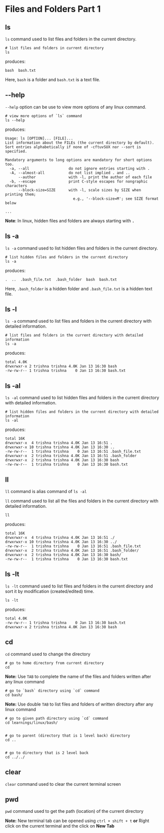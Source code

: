 Files and Folders Part 1
========================

[](#ls)ls
---------

`ls` command used to list files and folders in the current directory.

    # list files and folders in current directory
    ls
    

produces:

    bash  bash.txt
    

Here, `bash` is a folder and `bash.txt` is a text file.

[](#--help)\--help
------------------

`--help` option can be use to view more options of any linux command.

    # view more options of `ls` command
    ls --help
    

produces:

    Usage: ls [OPTION]... [FILE]...
    List information about the FILEs (the current directory by default).
    Sort entries alphabetically if none of -cftuvSUX nor --sort is specified.
    
    Mandatory arguments to long options are mandatory for short options too.
      -a, --all                  do not ignore entries starting with .
      -A, --almost-all           do not list implied . and ..
          --author               with -l, print the author of each file
      -b, --escape               print C-style escapes for nongraphic characters
          --block-size=SIZE      with -l, scale sizes by SIZE when printing them;
                                   e.g., '--block-size=M'; see SIZE format below
    
    ...
    

  
  

**Note**: In linux, hidden files and folders are always starting with **`.`**

[](#ls--a)ls -a
---------------

`ls -a` command used to list hidden files and folders in the current directory.

    # list hidden files and folders in the current directory
    ls -a
    

produces:

    .  ..  .bash_file.txt  .bash_folder  bash  bash.txt
    

Here, `.bash_folder` is a hidden folder and `.bash_file.txt` is a hidden text file.

[](#ls--l)ls -l
---------------

`ls -a` command used to list files and folders in the current directory with detailed information.

    # list files and folders in the current directory with detailed information
    ls -a
    

produces:

    total 4.0K
    drwxrwxr-x 2 trishna trishna 4.0K Jan 13 16:30 bash
    -rw-rw-r-- 1 trishna trishna    0 Jan 13 16:30 bash.txt
    

[](#ls--al)ls -al
-----------------

`ls -al` command used to list hidden files and folders in the current directory with detailed information.

    # list hidden files and folders in the current directory with detailed information
    ls -al
    

produces:

    total 16K
    drwxrwxr-x  4 trishna trishna 4.0K Jan 13 16:51 .
    drwxrwxr-x 10 trishna trishna 4.0K Jan 13 16:30 ..
    -rw-rw-r--  1 trishna trishna    0 Jan 13 16:51 .bash_file.txt
    drwxrwxr-x  2 trishna trishna 4.0K Jan 13 16:51 .bash_folder
    drwxrwxr-x  2 trishna trishna 4.0K Jan 13 16:30 bash
    -rw-rw-r--  1 trishna trishna    0 Jan 13 16:30 bash.txt
    

[](#ll)ll
---------

`ll` command is alias command of `ls -al`

`ll` command used to list all the files and folders in the current directory with detailed information.

    ll
    

produces:

    total 16K
    drwxrwxr-x  4 trishna trishna 4.0K Jan 13 16:51 ./
    drwxrwxr-x 10 trishna trishna 4.0K Jan 13 16:30 ../
    -rw-rw-r--  1 trishna trishna    0 Jan 13 16:51 .bash_file.txt
    drwxrwxr-x  2 trishna trishna 4.0K Jan 13 16:51 .bash_folder/
    drwxrwxr-x  2 trishna trishna 4.0K Jan 13 16:30 bash/
    -rw-rw-r--  1 trishna trishna    0 Jan 13 16:30 bash.txt
    

[](#ls--lt)ls -lt
-----------------

`ls -lt` command used to list files and folders in the current directory and sort it by modification (created/edited) time.

    ls -lt
    

produces:

    total 4.0K
    -rw-rw-r-- 1 trishna trishna    0 Jan 13 16:30 bash.txt
    drwxrwxr-x 2 trishna trishna 4.0K Jan 13 16:30 bash
    

[](#cd)cd
---------

`cd` command used to change the directory

    # go to home directory from current directory
    cd
    

**Note:** Use `TAB` to complete the name of the files and folders written after any linux command

    # go to `bash` directory using `cd` command
    cd bash/
    

**Note:** Use double `TAB` to list files and folders of written directory after any linux command

    # go to given path directory using `cd` command
    cd learnings/linux/bash/
    

    # go to parent (directory that is 1 level back) directory
    cd ..
    

    # go to directory that is 2 level back
    cd ../../
    

[](#clear)clear
---------------

`clear` command used to clear the current terminal screen

[](#pwd)pwd
-----------

`pwd` command used to get the path (location) of the current directory

**Note:** New terminal tab can be opened using `ctrl + shift + t` **or** Right click on the current terminal and the click on **New Tab**